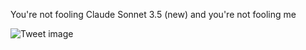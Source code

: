 You're not fooling Claude Sonnet 3.5 (new) and you're not fooling me


![Tweet image](/assets/crosspoast/Ga_pL9ZbQAMXUcY.png)

